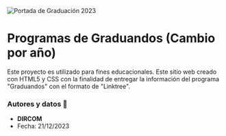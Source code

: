<img src="https://www.unach.cl/wp-content/uploads/2023/12/5o8373.webp" alt="Portada de Graduación 2023"/>

# Programas de Graduandos (Cambio por año)
Este proyecto es utilizado para fines educacionales. Este sitio web creado con HTML5 y CSS con la finalidad de entregar la información del programa "Graduandos" con el formato de "Linktree". 


### Autores y datos 🔧
* **DIRCOM**
* Fecha: 21/12/2023
